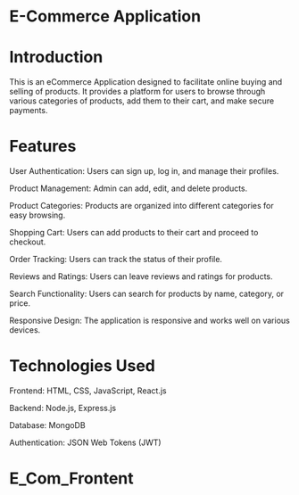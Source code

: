 # E-Commerce Application

# Introduction

This is an eCommerce Application designed to facilitate online buying and selling of products. It provides a platform for users to browse through various categories of products, add them to their cart, and make secure payments.

# Features

User Authentication: Users can sign up, log in, and manage their profiles.

Product Management: Admin can add, edit, and delete products.

Product Categories: Products are organized into different categories for easy browsing.

Shopping Cart: Users can add products to their cart and proceed to checkout.

Order Tracking: Users can track the status of their profile.

Reviews and Ratings: Users can leave reviews and ratings for products.

Search Functionality: Users can search for products by name, category, or price.

Responsive Design: The application is responsive and works well on various devices.

# Technologies Used

Frontend: HTML, CSS, JavaScript, React.js

Backend: Node.js, Express.js

Database: MongoDB

Authentication: JSON Web Tokens (JWT)

# E_Com_Frontent
